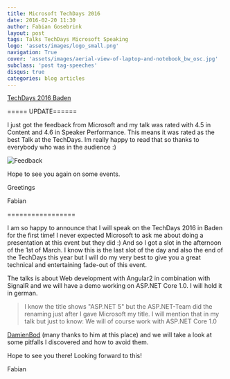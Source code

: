 ```yaml
---
title: Microsoft TechDays 2016
date: 2016-02-20 11:30
author: Fabian Gosebrink
layout: post
tags: Talks TechDays Microsoft Speaking
logo: 'assets/images/logo_small.png'
navigation: True
cover: 'assets/images/aerial-view-of-laptop-and-notebook_bw_osc.jpg'
subclass: 'post tag-speeches'
disqus: true
categories: blog articles
---
```


[TechDays 2016 Baden](https://www.microsoft.com/de-ch/events/techdays)

===== UPDATE======

I just got the feedback from Microsoft and my talk was rated with 4.5 in Content and 4.6 in Speaker Performance. This means it was rated as the best Talk at the TechDays. Im really happy to read that so thanks to everybody who was in the audience :)

![Feedback]({{site.baseurl}}assets/articles/wp-content/uploads/2016/02/Feedback.jpg)

Hope to see you again on some events.

Greetings

Fabian

=================

I am so happy to announce that I will speak on the TechDays 2016 in Baden for the first time! I never expected Microsoft to ask me about doing a presentation at this event but they did :) And so I got a slot in the afternoon of the 1st of March. I know this is the last slot of the day and also the end of the TechDays this year but I will do my very best to give you a great technical and entertaining fade-out of this event.

The talks is about Web development with Angular2 in combination with SignalR and we will have a demo working on ASP.NET Core 1.0. I will hold it in german.

>I know the title shows "ASP.NET 5" but the ASP.NET-Team did the renaming just after I gave Microsoft my title. I will mention that in my talk but just to know: We will of course work with ASP.NET Core 1.0

[DamienBod](http://damienbod.com/) (many thanks to him at this place) and we will take a look at some pitfalls I discovered and how to avoid them.

Hope to see you there! Looking forward to this!

Fabian
